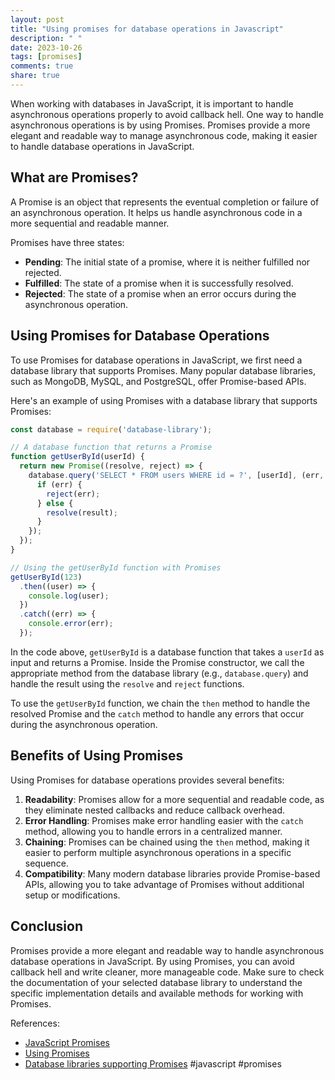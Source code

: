 ```yaml
---
layout: post
title: "Using promises for database operations in Javascript"
description: " "
date: 2023-10-26
tags: [promises]
comments: true
share: true
---
```


When working with databases in JavaScript, it is important to handle asynchronous operations properly to avoid callback hell. One way to handle asynchronous operations is by using Promises. Promises provide a more elegant and readable way to manage asynchronous code, making it easier to handle database operations in JavaScript.

## What are Promises?

A Promise is an object that represents the eventual completion or failure of an asynchronous operation. It helps us handle asynchronous code in a more sequential and readable manner.

Promises have three states:

- **Pending**: The initial state of a promise, where it is neither fulfilled nor rejected.
- **Fulfilled**: The state of a promise when it is successfully resolved.
- **Rejected**: The state of a promise when an error occurs during the asynchronous operation.

## Using Promises for Database Operations

To use Promises for database operations in JavaScript, we first need a database library that supports Promises. Many popular database libraries, such as MongoDB, MySQL, and PostgreSQL, offer Promise-based APIs.

Here's an example of using Promises with a database library that supports Promises:

```javascript
const database = require('database-library');

// A database function that returns a Promise
function getUserById(userId) {
  return new Promise((resolve, reject) => {
    database.query('SELECT * FROM users WHERE id = ?', [userId], (err, result) => {
      if (err) {
        reject(err);
      } else {
        resolve(result);
      }
    });
  });
}

// Using the getUserById function with Promises
getUserById(123)
  .then((user) => {
    console.log(user);
  })
  .catch((err) => {
    console.error(err);
  });
```

In the code above, `getUserById` is a database function that takes a `userId` as input and returns a Promise. Inside the Promise constructor, we call the appropriate method from the database library (e.g., `database.query`) and handle the result using the `resolve` and `reject` functions.

To use the `getUserById` function, we chain the `then` method to handle the resolved Promise and the `catch` method to handle any errors that occur during the asynchronous operation.

## Benefits of Using Promises

Using Promises for database operations provides several benefits:

1. **Readability**: Promises allow for a more sequential and readable code, as they eliminate nested callbacks and reduce callback overhead.
2. **Error Handling**: Promises make error handling easier with the `catch` method, allowing you to handle errors in a centralized manner.
3. **Chaining**: Promises can be chained using the `then` method, making it easier to perform multiple asynchronous operations in a specific sequence.
4. **Compatibility**: Many modern database libraries provide Promise-based APIs, allowing you to take advantage of Promises without additional setup or modifications.

## Conclusion

Promises provide a more elegant and readable way to handle asynchronous database operations in JavaScript. By using Promises, you can avoid callback hell and write cleaner, more manageable code. Make sure to check the documentation of your selected database library to understand the specific implementation details and available methods for working with Promises.

References:

- [JavaScript Promises](https://developer.mozilla.org/en-US/docs/Web/JavaScript/Reference/Global_Objects/Promise)
- [Using Promises](https://developer.mozilla.org/en-US/docs/Web/JavaScript/Guide/Using_promises)
- [Database libraries supporting Promises](https://www.promisejs.org/) #javascript #promises